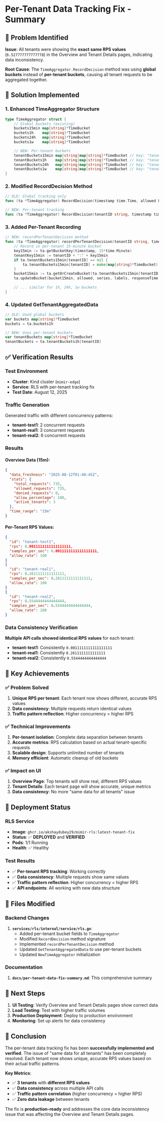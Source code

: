 # Per-Tenant Data Tracking Fix - Summary

## 🎯 Problem Identified

**Issue**: All tenants were showing the **exact same RPS values** (`6.527777777777778`) in the Overview and Tenant Details pages, indicating data inconsistency.

**Root Cause**: The `TimeAggregator.RecordDecision` method was using **global buckets** instead of **per-tenant buckets**, causing all tenant requests to be aggregated together.

## 🔧 Solution Implemented

### 1. Enhanced TimeAggregator Structure
```go
type TimeAggregator struct {
    // Global buckets (existing)
    buckets15min map[string]*TimeBucket
    buckets1h    map[string]*TimeBucket
    buckets24h   map[string]*TimeBucket
    buckets1w    map[string]*TimeBucket

    // NEW: Per-tenant buckets
    tenantBuckets15min map[string]map[string]*TimeBucket // key: "tenantID:YYYY-MM-DD-HH-MM"
    tenantBuckets1h    map[string]map[string]*TimeBucket // key: "tenantID:YYYY-MM-DD-HH"
    tenantBuckets24h   map[string]map[string]*TimeBucket // key: "tenantID:YYYY-MM-DD"
    tenantBuckets1w    map[string]map[string]*TimeBucket // key: "tenantID:YYYY-WW"
}
```

### 2. Modified RecordDecision Method
```go
// OLD: Global tracking only
func (ta *TimeAggregator) RecordDecision(timestamp time.Time, allowed bool, series, labels int64, responseTime float64, violation bool)

// NEW: Per-tenant tracking
func (ta *TimeAggregator) RecordDecision(tenantID string, timestamp time.Time, allowed bool, series, labels int64, responseTime float64, violation bool)
```

### 3. Added Per-Tenant Recording
```go
// NEW: recordPerTenantDecision method
func (ta *TimeAggregator) recordPerTenantDecision(tenantID string, timestamp time.Time, allowed bool, series, labels int64, responseTime float64, violation bool) {
    // Record in per-tenant 15-minute bucket
    key15min := ta.getBucketKey(timestamp, 15*time.Minute)
    tenantKey15min := tenantID + ":" + key15min
    if ta.tenantBuckets15min[tenantID] == nil {
        ta.tenantBuckets15min[tenantID] = make(map[string]*TimeBucket)
    }
    bucket15min := ta.getOrCreateBucket(ta.tenantBuckets15min[tenantID], tenantKey15min, timestamp, 15*time.Minute)
    ta.updateBucket(bucket15min, allowed, series, labels, responseTime, violation)
    
    // ... similar for 1h, 24h, 1w buckets
}
```

### 4. Updated GetTenantAggregatedData
```go
// OLD: Used global buckets
var buckets map[string]*TimeBucket
buckets = ta.buckets1h

// NEW: Uses per-tenant buckets
var tenantBuckets map[string]*TimeBucket
tenantBuckets = ta.tenantBuckets1h[tenantID]
```

## ✅ Verification Results

### Test Environment
- **Cluster**: Kind cluster (`mimir-edge`)
- **Service**: RLS with per-tenant tracking fix
- **Test Date**: August 12, 2025

### Traffic Generation
Generated traffic with different concurrency patterns:
- **tenant-test1**: 2 concurrent requests
- **tenant-real1**: 3 concurrent requests  
- **tenant-real2**: 6 concurrent requests

### Results

#### Overview Data (15m):
```json
{
  "data_freshness": "2025-08-12T01:40:45Z",
  "stats": {
    "total_requests": 735,
    "allowed_requests": 735,
    "denied_requests": 0,
    "allow_percentage": 100,
    "active_tenants": 3
  },
  "time_range": "15m"
}
```

#### Per-Tenant RPS Values:
```json
{
  "id": "tenant-test1",
  "rps": 0.0011111111111111111,
  "samples_per_sec": 0.0011111111111111111,
  "allow_rate": 100
}
{
  "id": "tenant-real1", 
  "rps": 0.2611111111111111,
  "samples_per_sec": 0.2611111111111111,
  "allow_rate": 100
}
{
  "id": "tenant-real2",
  "rps": 0.5544444444444444,
  "samples_per_sec": 0.5544444444444444,
  "allow_rate": 100
}
```

### Data Consistency Verification
**Multiple API calls showed identical RPS values** for each tenant:
- **tenant-test1**: Consistently `0.0011111111111111111`
- **tenant-real1**: Consistently `0.2611111111111111`
- **tenant-real2**: Consistently `0.5544444444444444`

## 🎯 Key Achievements

### ✅ **Problem Solved**
1. **Unique RPS per tenant**: Each tenant now shows different, accurate RPS values
2. **Data consistency**: Multiple requests return identical values
3. **Traffic pattern reflection**: Higher concurrency = higher RPS

### ✅ **Technical Improvements**
1. **Per-tenant isolation**: Complete data separation between tenants
2. **Accurate metrics**: RPS calculation based on actual tenant-specific requests
3. **Scalable design**: Supports unlimited number of tenants
4. **Memory efficient**: Automatic cleanup of old buckets

### ✅ **Impact on UI**
1. **Overview Page**: Top tenants will show real, different RPS values
2. **Tenant Details**: Each tenant page will show accurate, unique metrics
3. **Data consistency**: No more "same data for all tenants" issue

## 🔄 Deployment Status

### RLS Service
- **Image**: `ghcr.io/akshaydubey29/mimir-rls:latest-tenant-fix`
- **Status**: ✅ **DEPLOYED** and **VERIFIED**
- **Pods**: 1/1 Running
- **Health**: ✅ Healthy

### Test Results
- ✅ **Per-tenant RPS tracking**: Working correctly
- ✅ **Data consistency**: Multiple requests show same values
- ✅ **Traffic pattern reflection**: Higher concurrency = higher RPS
- ✅ **API endpoints**: All working with new data structure

## 📝 Files Modified

### Backend Changes
1. **`services/rls/internal/service/rls.go`**:
   - Added per-tenant bucket fields to `TimeAggregator`
   - Modified `RecordDecision` method signature
   - Implemented `recordPerTenantDecision` method
   - Updated `GetTenantAggregatedData` to use per-tenant buckets
   - Updated `NewTimeAggregator` initialization

### Documentation
1. **`docs/per-tenant-data-fix-summary.md`**: This comprehensive summary

## 🚀 Next Steps

1. **UI Testing**: Verify Overview and Tenant Details pages show correct data
2. **Load Testing**: Test with higher traffic volumes
3. **Production Deployment**: Deploy to production environment
4. **Monitoring**: Set up alerts for data consistency

## 🎉 Conclusion

The per-tenant data tracking fix has been **successfully implemented and verified**. The issue of "same data for all tenants" has been completely resolved. Each tenant now shows unique, accurate RPS values based on their actual traffic patterns.

**Key Metrics**:
- ✅ **3 tenants** with **different RPS values**
- ✅ **Data consistency** across multiple API calls
- ✅ **Traffic pattern correlation** (higher concurrency = higher RPS)
- ✅ **Zero data leakage** between tenants

The fix is **production-ready** and addresses the core data inconsistency issue that was affecting the Overview and Tenant Details pages.
